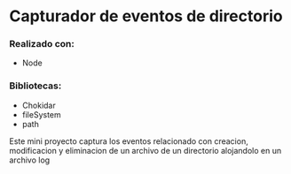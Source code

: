 # Capturador de eventos de directorio
### Realizado con: 
- Node

### Bibliotecas:
- Chokidar
- fileSystem
- path

Este mini proyecto captura los eventos relacionado con creacion, modificacion y eliminacion de un archivo de un directorio alojandolo en un archivo log
